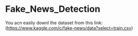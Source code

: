# Fake_News_Detection
You acn easliy downl the dataset from this link: (https://www.kaggle.com/c/fake-news/data?select=train.csv)
